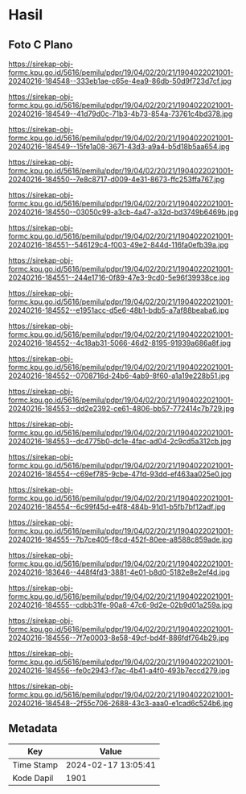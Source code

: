 # Hasil

## Foto C Plano

https://sirekap-obj-formc.kpu.go.id/5616/pemilu/pdpr/19/04/02/20/21/1904022021001-20240216-184548--333eb1ae-c65e-4ea9-86db-50d9f723d7cf.jpg

https://sirekap-obj-formc.kpu.go.id/5616/pemilu/pdpr/19/04/02/20/21/1904022021001-20240216-184549--41d79d0c-71b3-4b73-854a-73761c4bd378.jpg

https://sirekap-obj-formc.kpu.go.id/5616/pemilu/pdpr/19/04/02/20/21/1904022021001-20240216-184549--15fe1a08-3671-43d3-a9a4-b5d18b5aa654.jpg

https://sirekap-obj-formc.kpu.go.id/5616/pemilu/pdpr/19/04/02/20/21/1904022021001-20240216-184550--7e8c8717-d009-4e31-8673-ffc253ffa767.jpg

https://sirekap-obj-formc.kpu.go.id/5616/pemilu/pdpr/19/04/02/20/21/1904022021001-20240216-184550--03050c99-a3cb-4a47-a32d-bd3749b6469b.jpg

https://sirekap-obj-formc.kpu.go.id/5616/pemilu/pdpr/19/04/02/20/21/1904022021001-20240216-184551--546129c4-f003-49e2-844d-116fa0efb39a.jpg

https://sirekap-obj-formc.kpu.go.id/5616/pemilu/pdpr/19/04/02/20/21/1904022021001-20240216-184551--244e1716-0f89-47e3-9cd0-5e96f39938ce.jpg

https://sirekap-obj-formc.kpu.go.id/5616/pemilu/pdpr/19/04/02/20/21/1904022021001-20240216-184552--e1951acc-d5e6-48b1-bdb5-a7af88beaba6.jpg

https://sirekap-obj-formc.kpu.go.id/5616/pemilu/pdpr/19/04/02/20/21/1904022021001-20240216-184552--4c18ab31-5066-46d2-8195-91939a686a8f.jpg

https://sirekap-obj-formc.kpu.go.id/5616/pemilu/pdpr/19/04/02/20/21/1904022021001-20240216-184552--0708716d-24b6-4ab9-8f60-a1a19e228b51.jpg

https://sirekap-obj-formc.kpu.go.id/5616/pemilu/pdpr/19/04/02/20/21/1904022021001-20240216-184553--dd2e2392-ce61-4806-bb57-772414c7b729.jpg

https://sirekap-obj-formc.kpu.go.id/5616/pemilu/pdpr/19/04/02/20/21/1904022021001-20240216-184553--dc4775b0-dc1e-4fac-ad04-2c9cd5a312cb.jpg

https://sirekap-obj-formc.kpu.go.id/5616/pemilu/pdpr/19/04/02/20/21/1904022021001-20240216-184554--c69ef785-9cbe-47fd-93dd-ef463aa025e0.jpg

https://sirekap-obj-formc.kpu.go.id/5616/pemilu/pdpr/19/04/02/20/21/1904022021001-20240216-184554--6c99f45d-e4f8-484b-91d1-b5fb7bf12adf.jpg

https://sirekap-obj-formc.kpu.go.id/5616/pemilu/pdpr/19/04/02/20/21/1904022021001-20240216-184555--7b7ce405-f8cd-452f-80ee-a8588c859ade.jpg

https://sirekap-obj-formc.kpu.go.id/5616/pemilu/pdpr/19/04/02/20/21/1904022021001-20240216-183646--448f4fd3-3881-4e01-b8d0-5182e8e2ef4d.jpg

https://sirekap-obj-formc.kpu.go.id/5616/pemilu/pdpr/19/04/02/20/21/1904022021001-20240216-184555--cdbb31fe-90a8-47c6-9d2e-02b9d01a259a.jpg

https://sirekap-obj-formc.kpu.go.id/5616/pemilu/pdpr/19/04/02/20/21/1904022021001-20240216-184556--7f7e0003-8e58-49cf-bd4f-886fdf764b29.jpg

https://sirekap-obj-formc.kpu.go.id/5616/pemilu/pdpr/19/04/02/20/21/1904022021001-20240216-184556--fe0c2943-f7ac-4b41-a4f0-493b7eccd279.jpg

https://sirekap-obj-formc.kpu.go.id/5616/pemilu/pdpr/19/04/02/20/21/1904022021001-20240216-184548--2f55c706-2688-43c3-aaa0-e1cad6c524b6.jpg


## Metadata

| Key        | Value               |
| ---------- | ------------------- |
| Time Stamp | 2024-02-17 13:05:41 |
| Kode Dapil | 1901                |



